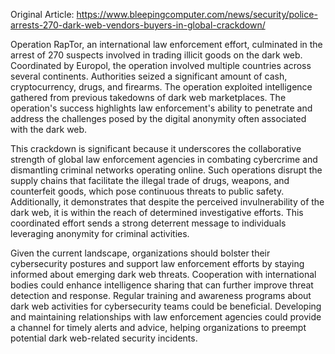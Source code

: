 Original Article: https://www.bleepingcomputer.com/news/security/police-arrests-270-dark-web-vendors-buyers-in-global-crackdown/

Operation RapTor, an international law enforcement effort, culminated in the arrest of 270 suspects involved in trading illicit goods on the dark web. Coordinated by Europol, the operation involved multiple countries across several continents. Authorities seized a significant amount of cash, cryptocurrency, drugs, and firearms. The operation exploited intelligence gathered from previous takedowns of dark web marketplaces. The operation's success highlights law enforcement's ability to penetrate and address the challenges posed by the digital anonymity often associated with the dark web.

This crackdown is significant because it underscores the collaborative strength of global law enforcement agencies in combating cybercrime and dismantling criminal networks operating online. Such operations disrupt the supply chains that facilitate the illegal trade of drugs, weapons, and counterfeit goods, which pose continuous threats to public safety. Additionally, it demonstrates that despite the perceived invulnerability of the dark web, it is within the reach of determined investigative efforts. This coordinated effort sends a strong deterrent message to individuals leveraging anonymity for criminal activities.

Given the current landscape, organizations should bolster their cybersecurity postures and support law enforcement efforts by staying informed about emerging dark web threats. Cooperation with international bodies could enhance intelligence sharing that can further improve threat detection and response. Regular training and awareness programs about dark web activities for cybersecurity teams could be beneficial. Developing and maintaining relationships with law enforcement agencies could provide a channel for timely alerts and advice, helping organizations to preempt potential dark web-related security incidents.